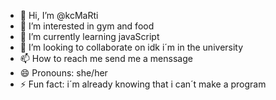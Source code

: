 - 👋 Hi, I’m @kcMaRti
- 👀 I’m interested in gym and food
- 🌱 I’m currently learning javaScript
- 💞️ I’m looking to collaborate on idk i´m in the university
- 📫 How to reach me send me a menssage
- 😄 Pronouns: she/her
- ⚡ Fun fact: i´m already knowing that i can´t make a program

<!---
kcMaRti/kcMaRti is a ✨ special ✨ repository because its `README.md` (this file) appears on your GitHub profile.
You can click the Preview link to take a look at your changes.
--->
